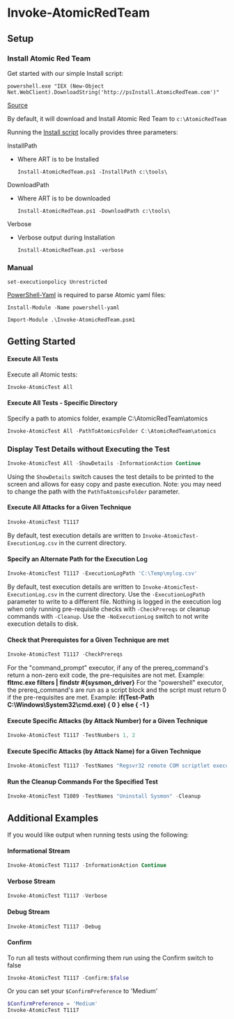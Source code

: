 # Invoke-AtomicRedTeam

## Setup

### Install Atomic Red Team

Get started with our simple Install script:

`powershell.exe "IEX (New-Object Net.WebClient).DownloadString('http://psInstall.AtomicRedTeam.com')"`

[Source](install-atomicredteam.ps1)

By default, it will download and Install Atomic Red Team to `c:\AtomicRedTeam`

Running the [Install script](install-atomicredteam.ps1) locally provides three parameters:

InstallPath
- Where ART is to be Installed

    `Install-AtomicRedTeam.ps1 -InstallPath c:\tools\`

DownloadPath
- Where ART is to be downloaded

    `Install-AtomicRedTeam.ps1 -DownloadPath c:\tools\`

Verbose
- Verbose output during Installation

    `Install-AtomicRedTeam.ps1 -verbose`

### Manual


`set-executionpolicy Unrestricted`

[PowerShell-Yaml](https://github.com/cloudbase/powershell-yaml) is required to parse Atomic yaml files:


`Install-Module -Name powershell-yaml`

`Import-Module .\Invoke-AtomicRedTeam.psm1`

## Getting Started

#### Execute All Tests

Execute all Atomic tests:

```powershell
Invoke-AtomicTest All
```
#### Execute All Tests - Specific Directory

Specify a path to atomics folder, example C:\AtomicRedTeam\atomics

```powershell
Invoke-AtomicTest All -PathToAtomicsFolder C:\AtomicRedTeam\atomics
```

### Display Test Details without Executing the Test

```powershell
Invoke-AtomicTest All -ShowDetails -InformationAction Continue
```

Using the `ShowDetails` switch causes the test details to be printed to the screen and allows for easy copy and paste execution.
Note: you may need to change the path with the `PathToAtomicsFolder` parameter.

#### Execute All Attacks for a Given Technique

```powershell
Invoke-AtomicTest T1117
```

By default, test execution details are written to `Invoke-AtomicTest-ExecutionLog.csv` in the current directory.

#### Specify an Alternate Path for the Execution Log

```powershell
Invoke-AtomicTest T1117 -ExecutionLogPath 'C:\Temp\mylog.csv'
```

By default, test execution details are written to `Invoke-AtomicTest-ExecutionLog.csv` in the current directory. Use the `-ExecutionLogPath` parameter to write to a different file. Nothing is logged in the execution log when only running pre-requisite checks with `-CheckPrereqs` or cleanup commands with `-Cleanup`. Use the `-NoExecutionLog` switch to not write execution details to disk.

#### Check that Prerequistes for a Given Technique are met

```powershell
Invoke-AtomicTest T1117 -CheckPrereqs
```

For the "command_prompt" executor, if any of the prereq_command's return a non-zero exit code, the pre-requisites are not met. Example: **fltmc.exe filters | findstr #{sysmon_driver}**
For the "powershell" executor, the prereq_command's are run as a script block and the script must return 0 if the pre-requisites are met. Example: **if(Test-Path C:\Windows\System32\cmd.exe) { 0 } else { -1 }**

#### Execute Specific Attacks (by Attack Number) for a Given Technique

```powershell
Invoke-AtomicTest T1117 -TestNumbers 1, 2
```

#### Execute Specific Attacks (by Attack Name) for a Given Technique

```powershell
Invoke-AtomicTest T1117 -TestNames "Regsvr32 remote COM scriptlet execution","Regsvr32 local DLL execution"
```
#### Run the Cleanup Commands For the Specified Test

```powershell
Invoke-AtomicTest T1089 -TestNames "Uninstall Sysmon" -Cleanup
```

## Additional Examples

If you would like output when running tests using the following:

#### Informational Stream

```powershell
Invoke-AtomicTest T1117 -InformationAction Continue
```

#### Verbose Stream

```powershell
Invoke-AtomicTest T1117 -Verbose
```

#### Debug Stream

```powershell
Invoke-AtomicTest T1117 -Debug
```

#### Confirm

To run all tests without confirming them run using the Confirm switch to false

```powershell
Invoke-AtomicTest T1117 -Confirm:$false
```

Or you can set your `$ConfirmPreference` to 'Medium'

```powershell
$ConfirmPreference = 'Medium'
Invoke-AtomicTest T1117
```
